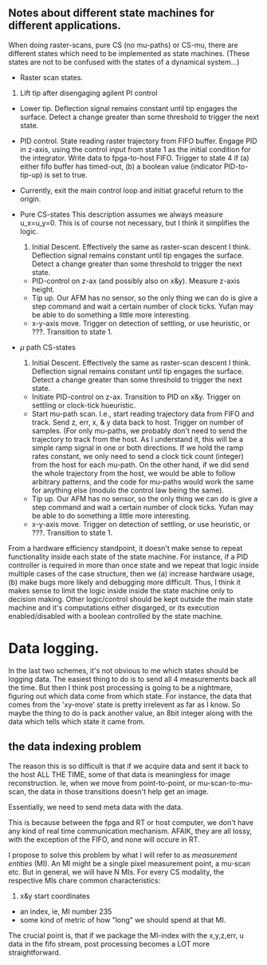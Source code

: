 
## Notes about different state machines for different applications.
When doing raster-scans, pure CS (no mu-paths) or CS-mu, there are different states which need to be implemented as state machines. (These states are not to be confused with the states of a dynamical system...)

* Raster scan states.

 1. Lift tip after disengaging agilent PI control
 * Lower tip. Deflection signal remains constant until tip engages the surface. Detect a change greater than some threshold to trigger the next state.
 * PID control. State reading raster trajectory from FIFO buffer. Engage PID in z-axis, using the control input from state 1 as the initial condition for the integrator. Write data to fpga-to-host FIFO. Trigger to state 4 if (a) either fifo buffer has timed-out, (b) a boolean value (indicator PID-to-tip-up) is set to true.
 * Currently, exit the main control loop and initiat graceful return to the origin.
 
* Pure CS-states
  This description assumes we always measure u_x=u_y=0. This is of course not necessary, but I think it simplifies the logic.
    1. Initial Descent. Effectively the same as raster-scan descent I think. Deflection signal remains constant until tip engages the surface. Detect a change greater than some threshold to trigger the next state.
    * PID-control on z-ax (and possibly also on x&y). Measure z-axis height. 
    * Tip up. Our AFM has no sensor, so the only thing we can do is give a step command and wait a certain number of clock ticks. Yufan may be able to do something a little more interesting. 
    * x-y-axis move. Trigger on detection of settling, or use heuristic, or ???. Transition to state 1.


* $\mu$ path CS-states

    1. Initial Descent. Effectively the same as raster-scan descent I think. Deflection signal remains constant until tip engages the surface. Detect a change greater than some threshold to trigger the next state.
    * Initiate PID-control on z-ax. Transition to PID on x&y. Trigger on settling or clock-tick hueuristic.
    * Start mu-path scan. I.e., start reading trajectory data from FIFO and track. Send z, err, x, & y data back to host. Trigger on number of samples. (For only mu-paths, we probably don't need to send the trajectory to track from the host. As I understand it, this will be a simple ramp signal in one or both directions. If we hold the ramp rates constant, we only need to send a clock tick count (integer) from the host for each mu-path. On the other hand, if we did send the whole trajectory from the host, we would be able to follow arbitrary patterns, and the code for mu-paths would work the same for anything else (modulo the control law being the same). 
    * Tip up. Our AFM has no sensor, so the only thing we can do is give a step command and wait a certain number of clock ticks. Yufan may be able to do something a little more interesting. 
    * x-y-axis move. Trigger on detection of settling, or use heuristic, or ???. Transition to state 1.


From a hardware efficiency standpoint, it doesn't make sense to repeat functionality inside each state of the state machine. For instance, if a PID controller is required in more than once state and we repeat that logic inside multiple cases of the case structure, then we (a) increase hardware usage, (b) make bugs more likely and debugging more difficult.  Thus, I think it makes sense to limit the logic inside inside the state machine only to decision making. Other logic/control should be kept outside the main state machine and it's computations either disgarged, or its execution enabled/disabled with a boolean controlled by the state machine. 

# Data logging.
In the last two schemes, it's not obvious to me which states should be logging data. The easiest thing to do is to send all 4 measurements back all the time. But then I think post processing is going to be a nightmare, figuring out which data come from which state. For instance, the data that comes from the 'xy-move' state is pretty irrelevent as far as I know. So maybe the thing to do is pack another value, an 8bit integer along with the data which tells which state it came from. 


## the data indexing problem
The reason this is so difficult is that if we acquire data and sent it back to the host ALL THE TIME, some of that data is meaningless for image reconstruction. Ie, when we move from point-to-point, or mu-scan-to-mu-scan, the data in those transitions doesn't help get an image. 

Essentially, we need to send meta data with the data. 

This is because between the fpga and RT or host computer, we don't have any kind of real time communication mechanism. AFAIK, they are all lossy, with the exception of the FIFO, and none will occure in RT.


I propose to solve this problem by what I will refer to as *measurement entities* (MI). An MI might be a single pixel measurement point, a mu-scan etc. But in general, we will have N MIs. For every CS modality, the respective MIs chare common characteristics:
1. x&y start coordinates
* an index, ie, MI number 235
* some kind of metric of how "long" we should spend at that MI.

The crucial point is, that if we package the MI-index with the x,y,z,err, u data in the fifo stream, post processing becomes a LOT more straightforward. 
